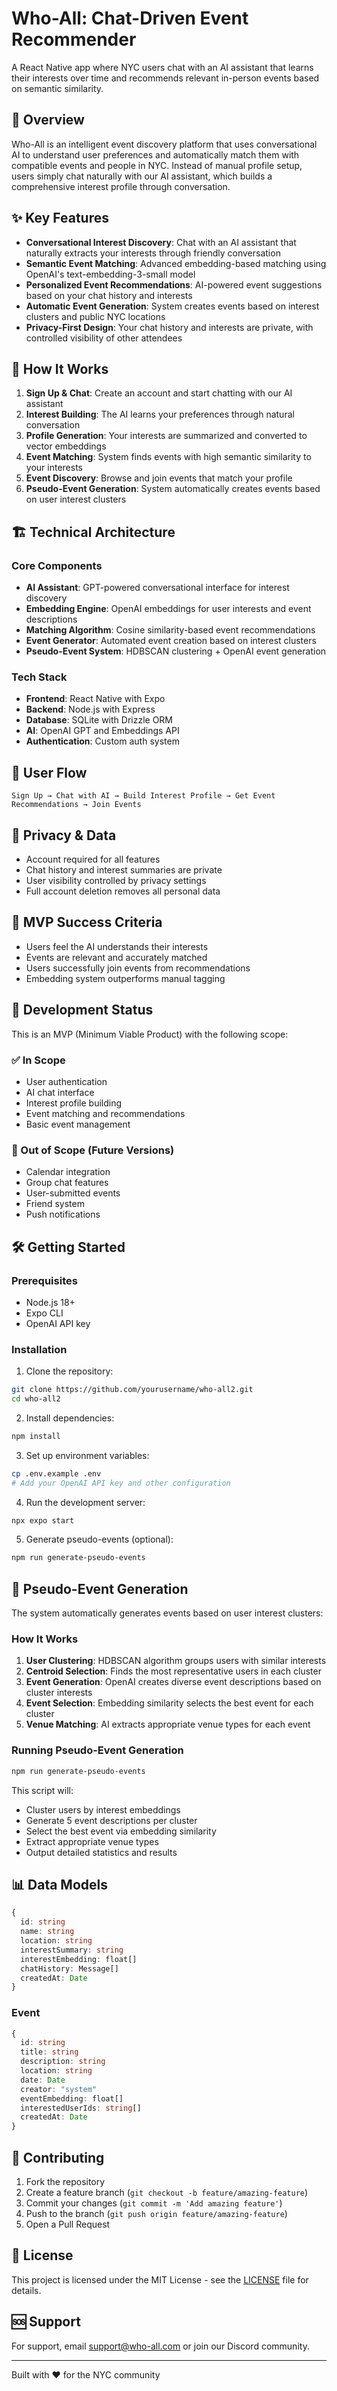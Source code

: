 # Who-All: Chat-Driven Event Recommender

A React Native app where NYC users chat with an AI assistant that learns their interests over time and recommends relevant in-person events based on semantic similarity.

## 🎯 Overview

Who-All is an intelligent event discovery platform that uses conversational AI to understand user preferences and automatically match them with compatible events and people in NYC. Instead of manual profile setup, users simply chat naturally with our AI assistant, which builds a comprehensive interest profile through conversation.

## ✨ Key Features

- **Conversational Interest Discovery**: Chat with an AI assistant that naturally extracts your interests through friendly conversation
- **Semantic Event Matching**: Advanced embedding-based matching using OpenAI's text-embedding-3-small model
- **Personalized Event Recommendations**: AI-powered event suggestions based on your chat history and interests
- **Automatic Event Generation**: System creates events based on interest clusters and public NYC locations
- **Privacy-First Design**: Your chat history and interests are private, with controlled visibility of other attendees

## 🚀 How It Works

1. **Sign Up & Chat**: Create an account and start chatting with our AI assistant
2. **Interest Building**: The AI learns your preferences through natural conversation
3. **Profile Generation**: Your interests are summarized and converted to vector embeddings
4. **Event Matching**: System finds events with high semantic similarity to your interests
5. **Event Discovery**: Browse and join events that match your profile
6. **Pseudo-Event Generation**: System automatically creates events based on user interest clusters

## 🏗️ Technical Architecture

### Core Components

- **AI Assistant**: GPT-powered conversational interface for interest discovery
- **Embedding Engine**: OpenAI embeddings for user interests and event descriptions
- **Matching Algorithm**: Cosine similarity-based event recommendations
- **Event Generator**: Automated event creation based on interest clusters
- **Pseudo-Event System**: HDBSCAN clustering + OpenAI event generation

### Tech Stack

- **Frontend**: React Native with Expo
- **Backend**: Node.js with Express
- **Database**: SQLite with Drizzle ORM
- **AI**: OpenAI GPT and Embeddings API
- **Authentication**: Custom auth system

## 📱 User Flow

```
Sign Up → Chat with AI → Build Interest Profile → Get Event Recommendations → Join Events
```

## 🔐 Privacy & Data

- Account required for all features
- Chat history and interest summaries are private
- User visibility controlled by privacy settings
- Full account deletion removes all personal data

## 🎯 MVP Success Criteria

- Users feel the AI understands their interests
- Events are relevant and accurately matched
- Users successfully join events from recommendations
- Embedding system outperforms manual tagging

## 🚧 Development Status

This is an MVP (Minimum Viable Product) with the following scope:

### ✅ In Scope
- User authentication
- AI chat interface
- Interest profile building
- Event matching and recommendations
- Basic event management

### 🚫 Out of Scope (Future Versions)
- Calendar integration
- Group chat features
- User-submitted events
- Friend system
- Push notifications

## 🛠️ Getting Started

### Prerequisites
- Node.js 18+
- Expo CLI
- OpenAI API key

### Installation

1. Clone the repository:
```bash
git clone https://github.com/yourusername/who-all2.git
cd who-all2
```

2. Install dependencies:
```bash
npm install
```

3. Set up environment variables:
```bash
cp .env.example .env
# Add your OpenAI API key and other configuration
```

4. Run the development server:
```bash
npx expo start
```

5. Generate pseudo-events (optional):
```bash
npm run generate-pseudo-events
```

## 🤖 Pseudo-Event Generation

The system automatically generates events based on user interest clusters:

### How It Works
1. **User Clustering**: HDBSCAN algorithm groups users with similar interests
2. **Centroid Selection**: Finds the most representative users in each cluster
3. **Event Generation**: OpenAI creates diverse event descriptions based on cluster interests
4. **Event Selection**: Embedding similarity selects the best event for each cluster
5. **Venue Matching**: AI extracts appropriate venue types for each event

### Running Pseudo-Event Generation
```bash
npm run generate-pseudo-events
```

This script will:
- Cluster users by interest embeddings
- Generate 5 event descriptions per cluster
- Select the best event via embedding similarity
- Extract appropriate venue types
- Output detailed statistics and results

## 📊 Data Models
```typescript
{
  id: string
  name: string
  location: string
  interestSummary: string
  interestEmbedding: float[]
  chatHistory: Message[]
  createdAt: Date
}
```

### Event
```typescript
{
  id: string
  title: string
  description: string
  location: string
  date: Date
  creator: "system"
  eventEmbedding: float[]
  interestedUserIds: string[]
  createdAt: Date
}
```

## 🤝 Contributing

1. Fork the repository
2. Create a feature branch (`git checkout -b feature/amazing-feature`)
3. Commit your changes (`git commit -m 'Add amazing feature'`)
4. Push to the branch (`git push origin feature/amazing-feature`)
5. Open a Pull Request

## 📄 License

This project is licensed under the MIT License - see the [LICENSE](LICENSE) file for details.

## 🆘 Support

For support, email support@who-all.com or join our Discord community.

---

Built with ❤️ for the NYC community
